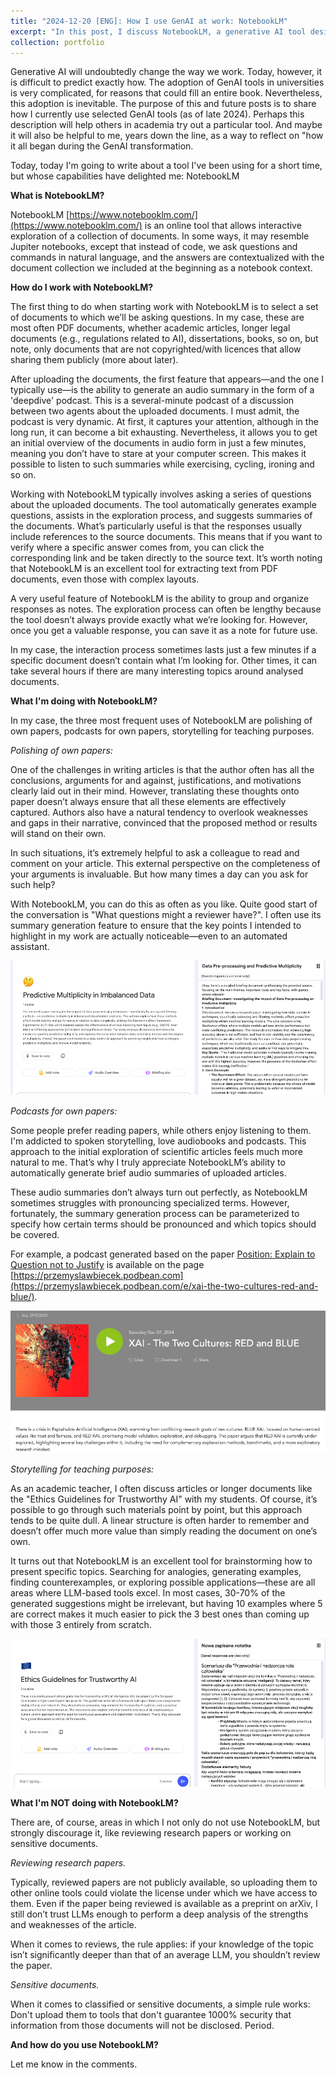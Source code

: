 ```yaml
---
title: "2024-12-20 [ENG]: How I use GenAI at work: NotebookLM"
excerpt: "In this post, I discuss NotebookLM, a generative AI tool designed for interactive exploration of documents. We go over its key features, including the ability to ask questions in natural language, generate audio summaries, and organize responses into notes, making it a versatile tool for academic and professional use. The post emphasizes three primary applications: refining one’s own papers, creating podcasts summarizing articles, and brainstorming teaching strategies like storytelling and generating examples. It also cautions against using NotebookLM for reviewing research papers or handling sensitive documents due to privacy and reliability concerns. And how do you use NotebookLM? Share your thoughts in the comments!<br/><br/><center><img src='/images/2024122_podcasts.png' width='700'></center>"
collection: portfolio
---
```


Generative AI will undoubtedly change the way we work. Today, however, it is difficult to predict exactly how. The adoption of GenAI tools in universities is very complicated, for reasons that could fill an entire book. Nevertheless, this adoption is inevitable. The purpose of this and future posts is to share how I currently use selected GenAI tools (as of late 2024). Perhaps this description will help others in academia try out a particular tool. And maybe it will also be helpful to me, years down the line, as a way to reflect on "how it all began during the GenAI transformation.


Today, today I'm going to write about a tool I've been using for a short time, but whose capabilities have delighted me: NotebookLM

**What is NotebookLM?**

NotebookLM [https://www.notebooklm.com/](https://www.notebooklm.com/) is an online tool that allows interactive exploration of a collection of documents. In some ways, it may resemble Jupiter notebooks, except that instead of code, we ask questions and commands in natural language, and the answers are contextualized with the document collection we included at the beginning as a notebook context.


**How do I work with NotebookLM?**

The first thing to do when starting work with NotebookLM is to select a set of documents to which we’ll be asking questions. In my case, these are most often PDF documents, whether academic articles, longer legal documents (e.g., regulations related to AI), dissertations, books, so on, but note, only documents that are not copyrighted/with licences that allow sharing them publicly (more about later).

After uploading the documents, the first feature that appears—and the one I typically use—is the ability to generate an audio summary in the form of a 'deepdive' podcast. This is a several-minute podcast of a discussion between two agents about the uploaded documents. I must admit, the podcast is very dynamic. At first, it captures your attention, although in the long run, it can become a bit exhausting. Nevertheless, it allows you to get an initial overview of the documents in audio form in just a few minutes, meaning you don’t have to stare at your computer screen. This makes it possible to listen to such summaries while exercising, cycling, ironing and so on.

Working with NotebookLM typically involves asking a series of questions about the uploaded documents. The tool automatically generates example questions, assists in the exploration process, and suggests summaries of the documents. What’s particularly useful is that the responses usually include references to the source documents. This means that if you want to verify where a specific answer comes from, you can click the corresponding link and be taken directly to the source text. It’s worth noting that NotebookLM is an excellent tool for extracting text from PDF documents, even those with complex layouts.

A very useful feature of NotebookLM is the ability to group and organize responses as notes. The exploration process can often be lengthy because the tool doesn’t always provide exactly what we’re looking for. However, once you get a valuable response, you can save it as a note for future use.

In my case, the interaction process sometimes lasts just a few minutes if a specific document doesn’t contain what I’m looking for. Other times, it can take several hours if there are many interesting topics around analysed documents.


**What I'm doing with NotebookLM?**

In my case, the three most frequent uses of NotebookLM are polishing of own papers, podcasts for own papers, storytelling for teaching purposes.

*Polishing of own papers:* 

One of the challenges in writing articles is that the author often has all the conclusions, arguments for and against, justifications, and motivations clearly laid out in their mind. However, translating these thoughts onto paper doesn’t always ensure that all these elements are effectively captured. Authors also have a natural tendency to overlook weaknesses and gaps in their narrative, convinced that the proposed method or results will stand on their own.

In such situations, it’s extremely helpful to ask a colleague to read and comment on your article. This external perspective on the completeness of your arguments is invaluable. But how many times a day can you ask for such help?

With NotebookLM, you can do this as often as you like. Quite good start of the conversation is "What questions might a reviewer have?". I often use its summary generation feature to ensure that the key points I intended to highlight in my work are actually noticeable—even to an automated assistant.


![/images/2024122_brief.png](/images/2024122_brief.png)

*Podcasts for own papers:* 

Some people prefer reading papers, while others enjoy listening to them. I'm addicted to spoken storytelling, love audiobooks and podcasts. This approach to the initial exploration of scientific articles feels much more natural to me. That’s why I truly appreciate NotebookLM’s ability to automatically generate brief audio summaries of uploaded articles.

These audio summaries don’t always turn out perfectly, as NotebookLM sometimes struggles with pronouncing specialized terms. However, fortunately, the summary generation process can be parameterized to specify how certain terms should be pronounced and which topics should be covered.

For example, a podcast generated based on the paper [Position: Explain to Question not to Justify](https://icml.cc/virtual/2024/poster/33069) is available on the page [https://przemyslawbiecek.podbean.com](https://przemyslawbiecek.podbean.com/e/xai-the-two-cultures-red-and-blue/).

![/images/2024122_podcasts.png](/images/2024122_podcasts.png)


*Storytelling for teaching purposes:* 

As an academic teacher, I often discuss articles or longer documents like the "Ethics Guidelines for Trustworthy AI" with my students. Of course, it’s possible to go through such materials point by point, but this approach tends to be quite dull. A linear structure is often harder to remember and doesn’t offer much more value than simply reading the document on one’s own.

It turns out that NotebookLM is an excellent tool for brainstorming how to present specific topics. Searching for analogies, generating examples, finding counterexamples, or exploring possible applications—these are all areas where LLM-based tools excel. In most cases, 30-70% of the generated suggestions might be irrelevant, but having 10 examples where 5 are correct makes it much easier to pick the 3 best ones than coming up with those 3 entirely from scratch.

![/images/2024122_explore2.png](/images/2024122_explore2.png)


**What I'm NOT doing with NotebookLM?**

There are, of course, areas in which I not only do not use NotebookLM, but strongly discourage it, like reviewing research papers or working on sensitive documents.

*Reviewing research papers.* 

Typically, reviewed papers are not publicly available, so uploading them to other online tools could violate the license under which we have access to them. Even if the paper being reviewed is available as a preprint on arXiv, I still don’t trust LLMs enough to perform a deep analysis of the strengths and weaknesses of the article.

When it comes to reviews, the rule applies: if your knowledge of the topic isn’t significantly deeper than that of an average LLM, you shouldn’t review the paper.


*Sensitive documents.* 

When it comes to classified or sensitive documents, a simple rule works: Don't upload them to tools that don't guarantee 1000% security that information from those documents will not be disclosed. Period. 


**And how do you use NotebookLM?**

Let me know in the comments.


